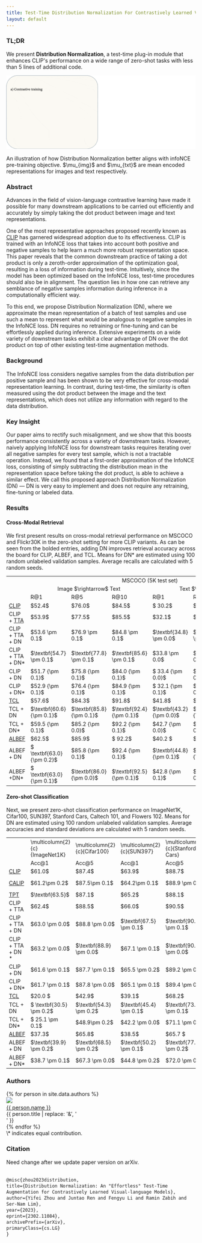 ```yaml
---
title: Test-Time Distribution Normalization For Contrastively Learned Vision-language Models
layout: default
---
```


<script type="text/x-mathjax-config">
  MathJax.Hub.Config({tex2jax: {inlineMath: [['$','$'], ['\\(','\\)']]}});
</script>
<script
  src="https://cdn.mathjax.org/mathjax/latest/MathJax.js?config=TeX-AMS-MML_HTMLorMML"
  type="text/javascript">
</script>

### TL;DR

We present **Distribution Normalization**, a test-time plug-in module that enhances CLIP's performance on a wide range of zero-shot tasks with less than 5 lines of additional code.

<p align="center">
    <img src="images/dn.gif" alt="Image" />
    <figcaption>An illustration of how Distribution Normalization better aligns with infoNCE pre-training objective. $\mu_{img}$ and $\mu_{txt}$ are mean encoded representations for images and text respectively.</figcaption>
</p>

### Abstract

Advances in the field of vision-language contrastive learning have made it possible for many downstream applications to be carried out efficiently and accurately by simply taking the dot product between image and text representations.

One of the most representative approaches proposed recently known as [CLIP](https://arxiv.org/abs/2103.00020) has garnered widespread adoption due to its effectiveness. CLIP is trained with an InfoNCE loss that takes into account both positive and negative samples to help learn a much more robust representation space. This paper reveals that the common downstream practice of taking a dot product is only a zeroth-order approximation of the optimization goal, resulting in a loss of information during test-time. Intuitively, since the model has been optimized based on the InfoNCE loss, test-time procedures should also be in alignment. The question lies in how one can retrieve any semblance of negative samples information during inference in a computationally efficient way.

To this end, we propose Distribution Normalization (DN), where we approximate the mean representation of a batch of test samples and use such a mean to represent what would be analogous to negative samples in the InfoNCE loss. DN requires no retraining or fine-tuning and can be effortlessly applied during inference. Extensive experiments on a wide variety of downstream tasks exhibit a clear advantage of DN over the dot product on top of other existing test-time augmentation methods.

### Background

The InfoNCE loss considers negative samples from the data distribution per positive sample and has been shown to be very effective for cross-modal representation learning. In contrast, during test-time, the similarity is often measured using the dot product between the image and the text representations, which does not utilize any information with regard to the data distribution.

### Key Insight

Our paper aims to rectify such misalignment, and we show that this boosts performance consistently across a variety of downstream tasks. However, naively applying InfoNCE loss for downstream tasks requires iterating over all negative samples for every test sample, which is not a tractable operation. Instead, we found that a first-order approximation of the InfoNCE loss, consisting of simply subtracting the distribution mean in the representation space before taking the dot product, is able to achieve a similar effect. We call this proposed approach Distribution Normalization (DN) &mdash; DN is very easy to implement and does not require any retraining, fine-tuning or labeled data.

### Results

#### Cross-Modal Retrieval

We first present results on cross-modal retrieval performance on MSCOCO and Flickr30K in the zero-shot setting for more CLIP variants. As can be seen from the bolded entries, adding DN improves retrieval accuracy across the board for CLIP, ALBEF, and TCL. Means for DN\* are estimated using 100 random unlabeled validation samples. Average recalls are calculated with 5 random seeds.

<table>
    <tr>
        <td></td>
        <td colspan="6" style="text-align:center;">MSCOCO (5K test set)</td>
        <td colspan="6" style="text-align:center;">Flickr30K (1K test set)</td>
    </tr>
    <tr>
        <td></td>
        <td colspan="3" style="text-align:center;">Image $\rightarrow$ Text</td>
        <td colspan="3" style="text-align:center;">Text $\rightarrow$ Image</td>
        <td colspan="3" style="text-align:center;">Image $\rightarrow$ Text</td>
        <td colspan="3" style="text-align:center;">Text $\rightarrow$ Image
    </tr>
    <tr>
        <td></td>
        <td>R@1</td>
        <td>R@5</td>
        <td>R@10</td>
        <td>R@1</td>
        <td>R@5</td>
        <td>R@10</td>
        <td>R@1</td>
        <td>R@5</td>
        <td>R@10</td>
        <td>R@1</td>
        <td>R@5</td>
        <td>R@10</td>
    </tr>
    <tr>
        <td><a href="https://arxiv.org/abs/2103.00020" rel="noreferrer nofollow" target="_blank">CLIP</a></td>
        <td>$52.4$</td>
        <td>$76.0$</td>
        <td>$84.5$</td>
        <td>$ 30.2$</td>
        <td>$55.1$</td>
        <td>$66.4$</td>
        <td>$81.3$</td>
        <td>$95.0$</td>
        <td>$98.5$</td>
        <td>$62.7$</td>
        <td>$86.0$</td>
        <td>$92.0$</td>
    </tr>
    <tr>
        <td>CLIP + <a href="https://arxiv.org/abs/2011.11156" rel="noreferrer nofollow" target="_blank">TTA</a></td>
        <td>$53.9$</td>
        <td>$77.5$</td>
        <td>$85.5$</td>
        <td>$32.1$</td>
        <td>$57.5$</td>
        <td>$68.3$</td>
        <td>$83.2$</td>
        <td>$96.8$</td>
        <td>$98.4$</td>
        <td>$65.2$</td>
        <td>$87.9$</td>
        <td>$92.9$</td>
    </tr>
    <tr>
        <td>CLIP + TTA + DN</td>
        <td>$53.6 \pm 0.1$</td>
        <td>$76.9 \pm 0.1$</td>
        <td>$84.8 \pm 0.1$</td>
        <td>$\textbf{34.8} \pm 0.0$</td>
        <td>$\textbf{60.4} \pm 0.0$</td>
        <td>$\textbf{70.8} \pm 0.1$</td>
        <td>$\textbf{85.8} \pm 0.2$</td>
        <td>$\textbf{97.5} \pm 0.1$</td>
        <td>$\textbf{99.1} \pm 0.0$</td>
        <td>$\textbf{68.1} \pm 0.1$</td>
        <td>$\textbf{89.4} \pm 0.1$</td>
        <td>$\textbf{94.1} \pm 0.0$</td>
    </tr>
    <tr>
        <td>CLIP + TTA + DN*</td>
        <td>$\textbf{54.7} \pm 0.1$</td>
        <td>$\textbf{77.8} \pm 0.1$</td>
        <td>$\textbf{85.6} \pm 0.1$</td>
        <td>$33.8 \pm 0.0$</td>
        <td>$59.4 \pm 0.0$</td>
        <td>$70.1 \pm 0.0$</td>
        <td>$\textbf{85.8} \pm 0.1 $</td>
        <td>$\textbf{97.5} \pm 0.1$</td>
        <td>$98.8 \pm 0.1$</td>
        <td>$67.6 \pm 0.0$</td>
        <td>$89.1 \pm 0.0$</td>
        <td>$93.9 \pm 0.1$</td>
    </tr>
    <tr>
        <td>CLIP + DN</td>
        <td>$51.7 {\pm 0.1}$</td>
        <td>$75.8 {\pm 0.1}$</td>
        <td>$84.0 {\pm 0.1}$</td>
        <td>$ 33.4 {\pm 0.0}$</td>
        <td>$58.6 {\pm 0.1}$</td>
        <td>$69.4 {\pm 0.1}$</td>
        <td>$83.3 {\pm 0.2} $</td>
        <td>$96.4 {\pm 0.1}$</td>
        <td>$98.6 {\pm 0.1}$</td>
        <td>$66.2 {\pm 0.1}$</td>
        <td>$88.2 {\pm 0.1}$</td>
        <td>$93.3 {\pm 0.1}$</td>
    </tr>
    <tr>
        <td>CLIP + DN*</td>
        <td>$52.9 {\pm 0.1}$</td>
        <td>$76.4 {\pm 0.1}$</td>
        <td>$84.9 {\pm 0.1}$</td>
        <td>$ 32.1 {\pm 0.1}$</td>
        <td>$57.4 {\pm 0.0}$</td>
        <td>${68.3} {\pm 0.1}$</td>
        <td>${83.5} {\pm 0.1} $</td>
        <td>$96.2 {\pm 0.0}$</td>
        <td>$98.5 {\pm 0.1}$</td>
        <td>$64.8 {\pm 0.2}$</td>
        <td>$87.5 {\pm 0.1}$</td>
        <td>$93.1 {\pm 0.0}$</td>
    </tr>
    <tr>
        <td><a href="https://arxiv.org/abs/2202.10401" rel="noreferrer nofollow" target="_blank">TCL</a></td>
        <td>$57.6$</td>
        <td>$84.3$</td>
        <td>$91.8$</td>
        <td>$41.8$</td>
        <td>$70.6$</td>
        <td>$ 80.6$</td>
        <td>$ 73.8$</td>
        <td>$93.3$</td>
        <td>$ 96.9$</td>
        <td>$59.1$</td>
        <td>$84.6$</td>
        <td>$91.1$</td>
    </tr>
    <tr>
        <td>TCL + DN</td>
        <td>$\textbf{60.6} {\pm 0.1}$</td>
        <td>$\textbf{85.8} {\pm 0.1}$</td>
        <td>$\textbf{92.4} {\pm 0.1}$</td>
        <td>$\textbf{43.2} {\pm 0.0}$</td>
        <td>$\textbf{71.8} {\pm 0.1}$</td>
        <td>$\textbf{81.6} {\pm 0.0}$</td>
        <td>$77.5 {\pm 0.5}$</td>
        <td>$94.1 {\pm 0.2}$</td>
        <td>$\textbf{96.9} {\pm 0.2}$</td>
        <td>$59.8 {\pm 0.2}$</td>
        <td>$84.9 {\pm 0.1}$</td>
        <td>$91.1 {\pm 0.1}$</td>
    </tr>
    <tr>
        <td>TCL + DN*</td>
        <td>$59.5 {\pm 0.1}$</td>
        <td>$85.2 {\pm 0.0}$</td>
        <td>$92.2 {\pm 0.1}$</td>
        <td>$42.7 {\pm 0.0}$</td>
        <td>$71.5 {\pm 0.0}$</td>
        <td>$81.3 {\pm 0.0}$</td>
        <td>$75.5 {\pm 0.0}$</td>
        <td>$\textbf{94.4} {\pm 0.1}$</td>
        <td>$ 96.9 {\pm 0.1}$</td>
        <td>$\textbf{60.0} {\pm 0.1}$</td>
        <td>$\textbf{85.1} {\pm 0.0}$</td>
        <td>$91.1 {\pm 0.0}$</td>
    </tr>
    <tr>
        <td><a href="https://arxiv.org/abs/2107.07651" rel="noreferrer nofollow" target="_blank">ALBEF</a></td>
        <td>$62.5$</td>
        <td>$85.9$</td>
        <td>$ 92.2$</td>
        <td>$40.2 $</td>
        <td>$68.4$</td>
        <td>$78.9$</td>
        <td>$78.2$</td>
        <td>$95.5$</td>
        <td>$97.9$</td>
        <td>$59.9$</td>
        <td>$84.8$</td>
        <td>$90.6$</td>
    </tr>
    <tr>
        <td>ALBEF + DN</td>
        <td>$ \textbf{63.0} {\pm 0.2}$</td>
        <td>$85.8 {\pm 0.1}$</td>
        <td>$92.4 {\pm 0.1}$</td>
        <td>$\textbf{44.8} {\pm 0.1}$</td>
        <td>$\textbf{72.5} {\pm 0.0}$</td>
        <td>$\textbf{82.0} {\pm 0.0}$</td>
        <td>$\textbf{80.6} {\pm 0.1}$</td>
        <td>$\textbf{96.2} {\pm 0.1}$</td>
        <td>$\textbf{98.3} {\pm 0.1}$</td>
        <td>$\textbf{64.1} {\pm 0.0}$</td>
        <td>$\textbf{87.1} {\pm 0.1}$</td>
        <td>$\textbf{92.3} {\pm 0.1}$</td>
    </tr>
    <tr>
        <td>ALBEF +DN*</td>
        <td>$ \textbf{63.0} {\pm 0.1}$</td>
        <td>$\textbf{86.0} {\pm 0.0}$</td>
        <td>$\textbf{92.5} {\pm 0.1}$</td>
        <td>$42.8 {\pm 0.1}$</td>
        <td>$70.8 {\pm 0.0}$</td>
        <td>$80.7 {\pm 0.0}$</td>
        <td>$79.2 {\pm 0.1}$</td>
        <td>$\textbf{96.2} {\pm 0.0}$</td>
        <td>$98.0 {\pm 0.0}$</td>
        <td>$62.4 {\pm 0.1}$</td>
        <td>$86.1 {\pm 0.1}$</td>
        <td>$91.9 {\pm 0.1}$</td>
    </tr>
</table>

#### Zero-shot Classification

Next, we present zero-shot classification performance on ImageNet1K, Cifar100, SUN397, Stanford Cars, Caltech 101, and Flowers 102. Means for DN are estimated using 100 random unlabeled validation samples. Average accuracies and standard deviations are calculated with 5 random seeds.

<table>
    <tr>
        <td></td>
        <td>\multicolumn{2}{c}{ImageNet1K}</td>
        <td>\multicolumn{2}{c}{Cifar100}</td>
        <td>\multicolumn{2}{c}{SUN397}</td>
        <td>\multicolumn{2}{c}{Stanford Cars}</td>
        <td>\multicolumn{2}{c}{Caltech 101}</td>
        <td>\multicolumn{2}{c}{Flowers 102}</td>
    </tr>
    <tr>
        <td></td>
        <td>Acc@1</td>
        <td>Acc@5</td>
        <td>Acc@1</td>
        <td>Acc@5</td>
        <td>Acc@1</td>
        <td>Acc@5</td>
        <td>Acc@1</td>
        <td>Acc@5</td>
        <td>Acc@1</td>
        <td>Acc@5</td>
        <td>Acc@1</td>
        <td>Acc@5</td>
    </tr>
    <tr>
        <td><a href="https://arxiv.org/abs/2103.00020" rel="noreferrer nofollow" target="_blank">CLIP</a></td>
        <td>$61.0$</td>
        <td>$87.4$</td>
        <td>$63.9$</td>
        <td>$88.7$</td>
        <td>$56.1$</td>
        <td>$89.4$</td>
        <td>${58.6}$</td>
        <td>${90.9}$</td>
        <td>$82.3$</td>
        <td>$95.0$</td>
        <td>$62.1$</td>
        <td>$83.8$</td>
    </tr>
    <tr>
        <td><a href="https://arxiv.org/abs/2209.14169" rel="noreferrer nofollow" target="_blank">CALIP</a></td>
        <td>$61.2\pm 0.2$</td>
        <td>$87.5\pm 0.1$</td>
        <td>$64.2\pm 0.1$</td>
        <td>$88.9 \pm 0.0$</td>
        <td>$56.1\pm 0.1$</td>
        <td>$89.3 \pm 0.1$</td>
        <td>$58.7\pm 0.0$</td>
        <td>$90.1 \pm 0.0$</td>
        <td>$82.5 \pm 0.1$</td>
        <td>$95.1\pm 0.0$</td>
        <td>$62.2 \pm 0.1$</td>
        <td>$83.4 \pm 0.0$</td>
    </tr>
    <tr>
        <td><a href="https://arxiv.org/abs/2209.07511" rel="noreferrer nofollow" target="_blank">TPT</a></td>
        <td>$\textbf{63.5}$</td>
        <td>$87.1$</td>
        <td>$65.2$</td>
        <td>$88.1$</td>
        <td>$\textbf{59.4}$</td>
        <td>$88.8$</td>
        <td>$\textbf{61.5}$</td>
        <td>$90.2$</td>
        <td>$83.2$</td>
        <td>$96.0$</td>
        <td>$\textbf{64.5}$</td>
        <td>$81.3$</td>
    </tr>
    <tr>
        <td>CLIP + TTA</td>
        <td>$62.4$</td>
        <td>$88.5$</td>
        <td>$66.0$</td>
        <td>$90.5$</td>
        <td>$56.9$</td>
        <td>$90.0$</td>
        <td>$60.8$</td>
        <td>$\textbf{92.3}$</td>
        <td>$82.5$</td>
        <td>$95.4$</td>
        <td>$62.5$</td>
        <td>$84.0$</td>
    </tr>
    <tr>
        <td>CLIP + TTA + DN</td>
        <td>$63.0 \pm 0.0$</td>
        <td>$88.8 \pm 0.0$</td>
        <td>$\textbf{67.5} \pm 0.1$</td>
        <td>$\textbf{90.7} \pm 0.1$</td>
        <td>$58.8 \pm 0.2$</td>
        <td>$\textbf{91.0} \pm 0.1$</td>
        <td>$60.3 \pm 0.2$</td>
        <td>$91.5 \pm 0.1$</td>
        <td>$\textbf{83.3} \pm 0.1$</td>
        <td>$95.4 \pm 0.0$</td>
        <td>$63.1 \pm 0.1$</td>
        <td>$84.3 \pm 0.1$</td>
    </tr>
    <tr>
        <td>CLIP + TTA + DN *</td>
        <td>$63.2 \pm 0.0$</td>
        <td>$\textbf{88.9} \pm 0.0$</td>
        <td>$67.1 \pm 0.1$</td>
        <td>$\textbf{90.7} \pm 0.0$</td>
        <td>$58.1 \pm 0.1$</td>
        <td>$90.7 \pm 0.0$</td>
        <td>$\textbf{61.5} \pm 0.1$</td>
        <td>$92.2 \pm 0.0$</td>
        <td>$83.1 \pm 0.0$</td>
        <td>$\textbf{95.5} \pm 0.0$</td>
        <td>$63.5 \pm 0.1$</td>
        <td>$\textbf{84.5} \pm 0.0$</td>
    </tr>
    <tr>
        <td>CLIP + DN</td>
        <td>$61.6 \pm 0.1$</td>
        <td>$87.7 \pm 0.1$</td>
        <td>$65.5 \pm 0.2$</td>
        <td>$89.2 \pm 0.2$</td>
        <td>$57.9 \pm 0.1$</td>
        <td>$90.5 \pm 0.1$</td>
        <td>$57.5 \pm 0.1$</td>
        <td>$90.5 \pm 0.1$</td>
        <td>$82.9 \pm 0.1$</td>
        <td>$94.9 \pm 0.1$</td>
        <td>$62.7 \pm 0.1$</td>
        <td>$84.1 \pm 0.1$</td>
    </tr>
    <tr>
        <td>CLIP + DN*</td>
        <td>$61.7 \pm 0.1$</td>
        <td>$87.8 \pm 0.0$</td>
        <td>$65.1 \pm 0.1$</td>
        <td>$89.4 \pm 0.0$</td>
        <td>$57.3 \pm 0.0$</td>
        <td>$90.2 \pm 0.1$</td>
        <td>$58.6 \pm 0.1$</td>
        <td>$90.7 \pm 0.0$</td>
        <td>$82.8 \pm 0.0$</td>
        <td>$95.1 \pm 0.0$</td>
        <td>$62.9 \pm 0.1$</td>
        <td>$84.3 \pm 0.1$</td>
    </tr>
    <tr>
        <td><a href="https://arxiv.org/abs/2202.10401" rel="noreferrer nofollow" target="_blank">TCL</a></td>
        <td>$20.0 $</td>
        <td>$42.9$</td>
        <td>$39.1$</td>
        <td>$68.2$</td>
        <td>$28.6$</td>
        <td>$63.4$</td>
        <td>$ 2.0$</td>
        <td>$ 8.7 $</td>
        <td>$58.8$</td>
        <td>$80.1$</td>
        <td>$24.4$</td>
        <td>$42.6$</td>
    </tr>
    <tr>
        <td>TCL + DN</td>
        <td>$ \textbf{30.5} \pm 0.2$</td>
        <td>$\textbf{54.3} \pm 0.2$</td>
        <td>$\textbf{45.4} \pm 0.1$</td>
        <td>$\textbf{73.1} \pm  0.1$</td>
        <td>$\textbf{36.2} \pm 0.2$</td>
        <td>$\textbf{70.8} \pm 0.3$</td>
        <td>$\textbf{2.6} \pm 0.1$</td>
        <td>$\textbf{10.7} \pm 0.1$</td>
        <td>$\textbf{66.7} \pm 0.1$</td>
        <td>$\textbf{81.8} \pm 0.1$</td>
        <td>$\textbf{28.5} \pm 0.1$</td>
        <td>$\textbf{48.4} \pm 0.2$</td>
    </tr>
    <tr>
        <td>TCL + DN*</td>
        <td>$ 25.1 \pm 0.1$</td>
        <td>$48.9\pm 0.2$</td>
        <td>$42.2 \pm 0.0$</td>
        <td>$71.1 \pm  0.1$</td>
        <td>$31.8 \pm 0.1$</td>
        <td>$66.8 \pm 0.2$</td>
        <td>$2.4 \pm 0.0$</td>
        <td>$9.5 \pm 0.1$</td>
        <td>$63.9 \pm 0.1$</td>
        <td>$81.1 \pm 0.0$</td>
        <td>$27.2 \pm 0.1$</td>
        <td>$45.7 \pm 0.1$</td>
    </tr>
    <tr>
        <td><a href="https://arxiv.org/abs/2107.07651" rel="noreferrer nofollow" target="_blank">ALBEF</a></td>
        <td>$37.3$</td>
        <td>$65.8$</td>
        <td>$38.5$</td>
        <td>$65.7 $</td>
        <td>$ 45.6$</td>
        <td>$81.5$</td>
        <td>$25.0 $</td>
        <td>$61.0$</td>
        <td>$66.0$</td>
        <td>$86.3$</td>
        <td>$26.9$</td>
        <td>$49.1$</td>
    </tr>
    <tr>
        <td>ALBEF + DN</td>
        <td>$\textbf{39.9} \pm 0.2$</td>
        <td>$\textbf{68.5} \pm 0.2$</td>
        <td>$\textbf{50.2} \pm 0.1$</td>
        <td>$\textbf{77.0} \pm 0.2$</td>
        <td>$\textbf{46.7} \pm 0.1$</td>
        <td>$ \textbf{82.4} \pm 0.1$</td>
        <td>$\textbf{26.0} \pm 0.2$</td>
        <td>$\textbf{62.0} \pm 0.3$</td>
        <td>$\textbf{71.5} \pm 0.3$</td>
        <td>$\textbf{88.9} \pm 0.1$</td>
        <td>$\textbf{33.1} \pm 0.2$</td>
        <td>$\textbf{54.4} \pm 0.1$</td>
    </tr>
    <tr>
        <td>ALBEF + DN*</td>
        <td>$38.7 \pm 0.1$</td>
        <td>$67.3 \pm 0.0$</td>
        <td>$44.8 \pm 0.2$</td>
        <td>$72.0 \pm 0.2$</td>
        <td>$46.3 \pm 0.1$</td>
        <td>$ 82.0 \pm 0.0$</td>
        <td>$\textbf{26.0} \pm 0.1$</td>
        <td>$61.7 \pm 0.2$</td>
        <td>$68.9 \pm 0.4$</td>
        <td>$87.6 \pm 0.2$</td>
        <td>$29.9 \pm 0.1$</td>
        <td>$51.9 \pm 0.1$</td>
    </tr>
</table>

### Authors

<div>
<div style="text-align: left;">
{% for person in site.data.authors %}
<div class="person">
  <img src="{{ person.image }}" width=140 /><br>
  <a href="{{ person.url | relative_url }}">{{ person.name }}</a><br>
  <span>{{ person.title | replace: '&', '<br>' }}</span>
</div>
{% endfor %}
</div></div>
\* indicates equal contribution.

### Citation

Need change after we update paper version on arXiv.

```

@misc{zhou2023distribution,
title={Distribution Normalization: An "Effortless" Test-Time Augmentation for Contrastively Learned Visual-language Models},
author={Yifei Zhou and Juntao Ren and Fengyu Li and Ramin Zabih and Ser-Nam Lim},
year={2023},
eprint={2302.11084},
archivePrefix={arXiv},
primaryClass={cs.LG}
}

```
